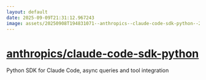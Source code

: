 ```yaml
---
layout: default
date: 2025-09-09T21:31:12.967243
image: assets/20250908T194831071--anthropics--claude-code-sdk-python--20250908T194957699--cropped.png
---
```


# [anthropics/claude-code-sdk-python](https://github.com/anthropics/claude-code-sdk-python)

Python SDK for Claude Code, async queries and tool integration
